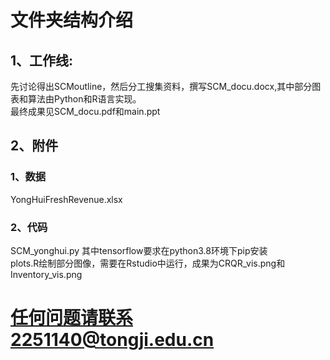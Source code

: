 # 文件夹结构介绍
## 1、工作线:
先讨论得出SCMoutline，然后分工搜集资料，撰写SCM_docu.docx,其中部分图表和算法由Python和R语言实现。\
最终成果见SCM_docu.pdf和main.ppt
## 2、附件
### 1、数据
YongHuiFreshRevenue.xlsx
### 2、代码
SCM_yonghui.py 其中tensorflow要求在python3.8环境下pip安装\
plots.R绘制部分图像，需要在Rstudio中运行，成果为CRQR_vis.png和Inventory_vis.png
# 任何问题请联系2251140@tongji.edu.cn
